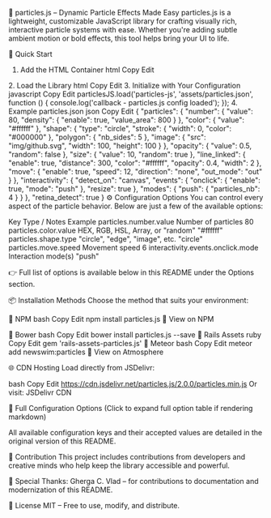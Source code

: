 🎇 particles.js – Dynamic Particle Effects Made Easy
particles.js is a lightweight, customizable JavaScript library for crafting visually rich, interactive particle systems with ease. Whether you're adding subtle ambient motion or bold effects, this tool helps bring your UI to life.

🚀 Quick Start
1. Add the HTML Container
html
Copy
Edit
<div id="particles-js"></div>
2. Load the Library
html
Copy
Edit
<script src="particles.js"></script>
3. Initialize with Your Configuration
javascript
Copy
Edit
particlesJS.load('particles-js', 'assets/particles.json', function () {
  console.log('callback - particles.js config loaded');
});
4. Example particles.json
json
Copy
Edit
{
  "particles": {
    "number": {
      "value": 80,
      "density": {
        "enable": true,
        "value_area": 800
      }
    },
    "color": { "value": "#ffffff" },
    "shape": {
      "type": "circle",
      "stroke": { "width": 0, "color": "#000000" },
      "polygon": { "nb_sides": 5 },
      "image": {
        "src": "img/github.svg",
        "width": 100,
        "height": 100
      }
    },
    "opacity": {
      "value": 0.5,
      "random": false
    },
    "size": {
      "value": 10,
      "random": true
    },
    "line_linked": {
      "enable": true,
      "distance": 300,
      "color": "#ffffff",
      "opacity": 0.4,
      "width": 2
    },
    "move": {
      "enable": true,
      "speed": 12,
      "direction": "none",
      "out_mode": "out"
    }
  },
  "interactivity": {
    "detect_on": "canvas",
    "events": {
      "onclick": {
        "enable": true,
        "mode": "push"
      },
      "resize": true
    },
    "modes": {
      "push": {
        "particles_nb": 4
      }
    }
  },
  "retina_detect": true
}
⚙️ Configuration Options
You can control every aspect of the particle behavior. Below are just a few of the available options:

Key	Type / Notes	Example
particles.number.value	Number of particles	80
particles.color.value	HEX, RGB, HSL, Array, or "random"	"#ffffff"
particles.shape.type	"circle", "edge", "image", etc.	"circle"
particles.move.speed	Movement speed	6
interactivity.events.onclick.mode	Interaction mode(s)	"push"

👉 Full list of options is available below in this README under the Options section.

📦 Installation Methods
Choose the method that suits your environment:

🔹 NPM
bash
Copy
Edit
npm install particles.js
🔗 View on NPM

🔹 Bower
bash
Copy
Edit
bower install particles.js --save
🔹 Rails Assets
ruby
Copy
Edit
gem 'rails-assets-particles.js'
🔹 Meteor
bash
Copy
Edit
meteor add newswim:particles
🔗 View on Atmosphere

🌐 CDN Hosting
Load directly from JSDelivr:

bash
Copy
Edit
https://cdn.jsdelivr.net/particles.js/2.0.0/particles.min.js
Or visit: JSDelivr CDN

📘 Full Configuration Options
(Click to expand full option table if rendering markdown)

All available configuration keys and their accepted values are detailed in the original version of this README.

🤝 Contribution
This project includes contributions from developers and creative minds who help keep the library accessible and powerful.

👤 Special Thanks:
Gherga C. Vlad – for contributions to documentation and modernization of this README.

🌟 License
MIT – Free to use, modify, and distribute.